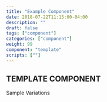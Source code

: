 ```yaml
---
title: "Example Component"
date: 2018-07-22T11:15:00-04:00
description: ""
draft: false
tags: ["component"]
categories: ["component"]
weight: 99
component: "template"
scripts: [""]
---
```


## TEMPLATE COMPONENT

Sample Variations
